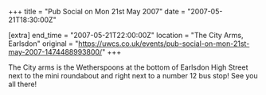 +++
title = "Pub Social on Mon 21st May 2007"
date = "2007-05-21T18:30:00Z"

[extra]
end_time = "2007-05-21T22:00:00Z"
location = "The City Arms, Earlsdon"
original = "https://uwcs.co.uk/events/pub-social-on-mon-21st-may-2007-1474488993800/"
+++

The City arms is the Wetherspoons at the bottom of Earlsdon High Street next to the mini roundabout and right next to a number 12 bus stop\! See you all there\!

